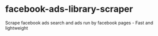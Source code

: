 # facebook-ads-library-scraper
Scrape facebook ads search and ads run by facebook pages - Fast and  lightweight
